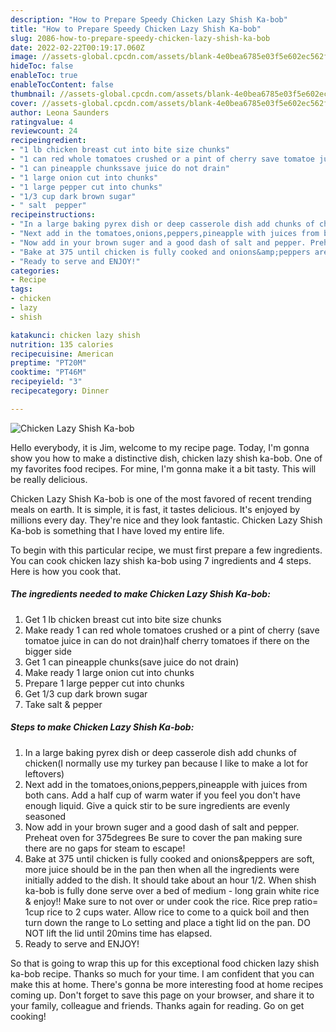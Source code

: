 ```yaml
---
description: "How to Prepare Speedy Chicken Lazy Shish Ka-bob"
title: "How to Prepare Speedy Chicken Lazy Shish Ka-bob"
slug: 2086-how-to-prepare-speedy-chicken-lazy-shish-ka-bob
date: 2022-02-22T00:19:17.060Z
image: //assets-global.cpcdn.com/assets/blank-4e0bea6785e03f5e602ec562f230caae08da540cada707380b4fe1bbebba43da.png
hideToc: false
enableToc: true
enableTocContent: false
thumbnail: //assets-global.cpcdn.com/assets/blank-4e0bea6785e03f5e602ec562f230caae08da540cada707380b4fe1bbebba43da.png
cover: //assets-global.cpcdn.com/assets/blank-4e0bea6785e03f5e602ec562f230caae08da540cada707380b4fe1bbebba43da.png
author: Leona Saunders
ratingvalue: 4
reviewcount: 24
recipeingredient:
- "1 lb chicken breast cut into bite size chunks"
- "1 can red whole tomatoes crushed or a pint of cherry save tomatoe juice in can do not drainhalf cherry tomatoes if there on the bigger side"
- "1 can pineapple chunkssave juice do not drain"
- "1 large onion cut into chunks"
- "1 large pepper cut into chunks"
- "1/3 cup dark brown sugar"
- " salt  pepper"
recipeinstructions:
- "In a large baking pyrex dish or deep casserole dish add chunks of chicken(I normally use my turkey pan because I like to make a lot for leftovers)"
- "Next add in the tomatoes,onions,peppers,pineapple with juices from both cans. Add a half cup of warm water if you feel you don&#39;t have enough liquid. Give a quick stir to be sure ingredients are evenly seasoned"
- "Now add in your brown suger and a good dash of salt and pepper. Preheat oven for 375degrees Be sure to cover the pan making sure there are no gaps for steam to escape!"
- "Bake at 375 until chicken is fully cooked and onions&amp;peppers are soft, more juice should be in the pan then when all the ingredients were initially added to the dish. It should take about an hour 1/2. When shish ka-bob is fully done serve over a bed of medium - long grain white rice &amp; enjoy!! Make sure to not over or under cook the rice. Rice prep ratio= 1cup rice to 2 cups water. Allow rice to come to a quick boil and then turn down the range to Lo setting and place a tight lid on the pan. DO NOT lift the lid until 20mins time has elapsed."
- "Ready to serve and ENJOY!"
categories:
- Recipe
tags:
- chicken
- lazy
- shish

katakunci: chicken lazy shish 
nutrition: 135 calories
recipecuisine: American
preptime: "PT20M"
cooktime: "PT46M"
recipeyield: "3"
recipecategory: Dinner

---
```



![Chicken Lazy Shish Ka-bob](//assets-global.cpcdn.com/assets/blank-4e0bea6785e03f5e602ec562f230caae08da540cada707380b4fe1bbebba43da.png)

Hello everybody, it is Jim, welcome to my recipe page. Today, I'm gonna show you how to make a distinctive dish, chicken lazy shish ka-bob. One of my favorites food recipes. For mine, I'm gonna make it a bit tasty. This will be really delicious.



Chicken Lazy Shish Ka-bob is one of the most favored of recent trending meals on earth. It is simple, it is fast, it tastes delicious. It's enjoyed by millions every day. They're nice and they look fantastic. Chicken Lazy Shish Ka-bob is something that I have loved my entire life.


To begin with this particular recipe, we must first prepare a few ingredients. You can cook chicken lazy shish ka-bob using 7 ingredients and 4 steps. Here is how you cook that.

<!--inarticleads1-->

##### The ingredients needed to make Chicken Lazy Shish Ka-bob:

1. Get 1 lb chicken breast cut into bite size chunks
1. Make ready 1 can red whole tomatoes crushed or a pint of cherry (save tomatoe juice in can do not drain)half cherry tomatoes if there on the bigger side
1. Get 1 can pineapple chunks(save juice do not drain)
1. Make ready 1 large onion cut into chunks
1. Prepare 1 large pepper cut into chunks
1. Get 1/3 cup dark brown sugar
1. Take  salt &amp; pepper




<!--inarticleads2-->

##### Steps to make Chicken Lazy Shish Ka-bob:

1. In a large baking pyrex dish or deep casserole dish add chunks of chicken(I normally use my turkey pan because I like to make a lot for leftovers)
1. Next add in the tomatoes,onions,peppers,pineapple with juices from both cans. Add a half cup of warm water if you feel you don&#39;t have enough liquid. Give a quick stir to be sure ingredients are evenly seasoned
1. Now add in your brown suger and a good dash of salt and pepper. Preheat oven for 375degrees Be sure to cover the pan making sure there are no gaps for steam to escape!
1. Bake at 375 until chicken is fully cooked and onions&amp;peppers are soft, more juice should be in the pan then when all the ingredients were initially added to the dish. It should take about an hour 1/2. When shish ka-bob is fully done serve over a bed of medium - long grain white rice &amp; enjoy!! Make sure to not over or under cook the rice. Rice prep ratio= 1cup rice to 2 cups water. Allow rice to come to a quick boil and then turn down the range to Lo setting and place a tight lid on the pan. DO NOT lift the lid until 20mins time has elapsed.
1. Ready to serve and ENJOY!



So that is going to wrap this up for this exceptional food chicken lazy shish ka-bob recipe. Thanks so much for your time. I am confident that you can make this at home. There's gonna be more interesting food at home recipes coming up. Don't forget to save this page on your browser, and share it to your family, colleague and friends. Thanks again for reading. Go on get cooking!
